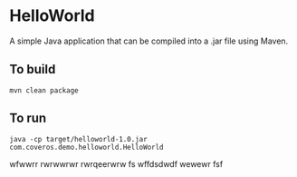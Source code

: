 HelloWorld
==========

A simple Java application that can be compiled into a .jar file using Maven.

To build
--------
    mvn clean package

To run
------
    java -cp target/helloworld-1.0.jar com.coveros.demo.helloworld.HelloWorld

wfwwrr
rwrwwrwr
rwrqeerwrw
fs
wffdsdwdf
wewewr
fsf
